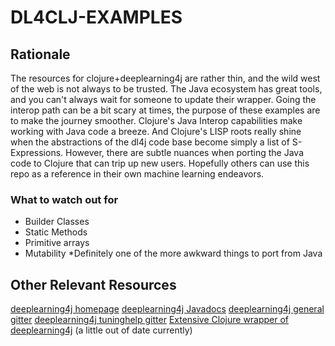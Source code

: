 # DL4CLJ-EXAMPLES

## Rationale

The resources for clojure+deeplearning4j are rather thin, and the wild west of the web is not always to be trusted. The Java ecosystem has great tools, and you can't always wait for someone to update their wrapper. Going the interop path can be a bit scary at times, the purpose of these examples are to make the journey smoother. Clojure's Java Interop capabilities make working with Java code a breeze. And Clojure's LISP roots really shine when the abstractions of the dl4j code base become simply a list of S-Expressions. However, there are subtle nuances when porting the Java code to Clojure that can trip up new users. Hopefully others can use this repo as a reference in their own machine learning endeavors.

### What to watch out for

- Builder Classes
- Static Methods
- Primitive arrays
- Mutability
  *Definitely one of the more awkward things to port from Java

## Other Relevant Resources
[deeplearning4j homepage](https://deeplearning4j.org/)
[deeplearning4j Javadocs](https://deeplearning4j.org/doc/)
[deeplearning4j general gitter](https://gitter.im/deeplearning4j/deeplearning4j?utm_source=badge&utm_medium=badge&utm_campaign=pr-badge&utm_content=badge)
[deeplearning4j tuninghelp gitter](https://gitter.im/deeplearning4j/deeplearning4j/tuninghelp)
[Extensive Clojure wrapper of deeplearning4j](https://github.com/engagor/dl4clj) (a little out of date currently)

